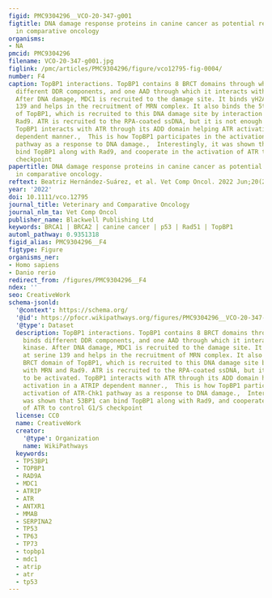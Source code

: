 ```yaml
---
figid: PMC9304296__VCO-20-347-g001
figtitle: DNA damage response proteins in canine cancer as potential research targets
  in comparative oncology
organisms:
- NA
pmcid: PMC9304296
filename: VCO-20-347-g001.jpg
figlink: /pmc/articles/PMC9304296/figure/vco12795-fig-0004/
number: F4
caption: TopBP1 interactions. TopBP1 contains 8 BRCT domains through which it binds
  different DDR components, and one AAD through which it interacts with ATR kinase.
  After DNA damage, MDC1 is recruited to the damage site. It binds γH2AX at serine
  139 and helps in the recruitment of MRN complex. It also binds the 5th BRCT domain
  of TopBP1, which is recruited to this DNA damage site by interaction with MRN and
  Rad9. ATR is recruited to the RPA‐coated ssDNA, but it is not enough to be activated.
  TopBP1 interacts with ATR through its ADD domain helping ATR activation in a ATRIP
  dependent manner.,  This is how TopBP1 participates in the activation of ATR‐Chk1
  pathway as a response to DNA damage.,  Interestingly, it was shown that 53BP1 can
  bind TopBP1 along with Rad9, and cooperate in the activation of ATR to control G1/S
  checkpoint
papertitle: DNA damage response proteins in canine cancer as potential research targets
  in comparative oncology.
reftext: Beatriz Hernández‐Suárez, et al. Vet Comp Oncol. 2022 Jun;20(2):347-361.
year: '2022'
doi: 10.1111/vco.12795
journal_title: Veterinary and Comparative Oncology
journal_nlm_ta: Vet Comp Oncol
publisher_name: Blackwell Publishing Ltd
keywords: BRCA1 | BRCA2 | canine cancer | p53 | Rad51 | TopBP1
automl_pathway: 0.9351318
figid_alias: PMC9304296__F4
figtype: Figure
organisms_ner:
- Homo sapiens
- Danio rerio
redirect_from: /figures/PMC9304296__F4
ndex: ''
seo: CreativeWork
schema-jsonld:
  '@context': https://schema.org/
  '@id': https://pfocr.wikipathways.org/figures/PMC9304296__VCO-20-347-g001.html
  '@type': Dataset
  description: TopBP1 interactions. TopBP1 contains 8 BRCT domains through which it
    binds different DDR components, and one AAD through which it interacts with ATR
    kinase. After DNA damage, MDC1 is recruited to the damage site. It binds γH2AX
    at serine 139 and helps in the recruitment of MRN complex. It also binds the 5th
    BRCT domain of TopBP1, which is recruited to this DNA damage site by interaction
    with MRN and Rad9. ATR is recruited to the RPA‐coated ssDNA, but it is not enough
    to be activated. TopBP1 interacts with ATR through its ADD domain helping ATR
    activation in a ATRIP dependent manner.,  This is how TopBP1 participates in the
    activation of ATR‐Chk1 pathway as a response to DNA damage.,  Interestingly, it
    was shown that 53BP1 can bind TopBP1 along with Rad9, and cooperate in the activation
    of ATR to control G1/S checkpoint
  license: CC0
  name: CreativeWork
  creator:
    '@type': Organization
    name: WikiPathways
  keywords:
  - TP53BP1
  - TOPBP1
  - RAD9A
  - MDC1
  - ATRIP
  - ATR
  - ANTXR1
  - MMAB
  - SERPINA2
  - TP53
  - TP63
  - TP73
  - topbp1
  - mdc1
  - atrip
  - atr
  - tp53
---
```

